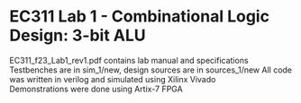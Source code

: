 # EC311 Lab 1 - Combinational Logic Design: 3-bit ALU
EC311_f23_Lab1_rev1.pdf contains lab manual and specifications  
Testbenches are in sim_1/new, design sources are in sources_1/new
All code was written in verilog and simulated using Xilinx Vivado  
Demonstrations were done using Artix-7 FPGA  
